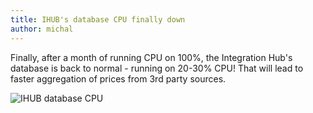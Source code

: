 ```yaml
---
title: IHUB's database CPU finally down
author: michal
---
```


Finally, after a month of running CPU on 100%, the Integration Hub's database is back to normal - running on 20-30% CPU! That will lead to faster aggregation of prices from 3rd party sources.

![IHUB database CPU](https://dl.dropbox.com/s/7d15v0297p00nc4/Screenshot%202014-05-04%2010.54.01.png)
